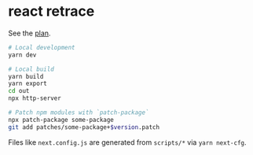 # react retrace

See the [plan](docs/plan.md).

```sh
# Local development
yarn dev

# Local build
yarn build
yarn export
cd out
npx http-server

# Patch npm modules with `patch-package`
npx patch-package some-package
git add patches/some-package+$version.patch
```

Files like `next.config.js` are generated from `scripts/*` via `yarn next-cfg`.
